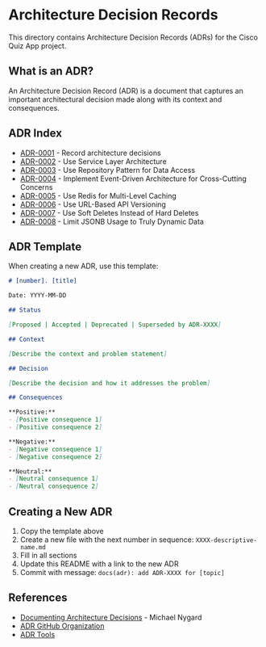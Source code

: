 # Architecture Decision Records

This directory contains Architecture Decision Records (ADRs) for the Cisco Quiz App project.

## What is an ADR?

An Architecture Decision Record (ADR) is a document that captures an important architectural decision made along with its context and consequences.

## ADR Index

- [ADR-0001](./0001-record-architecture-decisions.md) - Record architecture decisions
- [ADR-0002](./0002-service-layer-architecture.md) - Use Service Layer Architecture
- [ADR-0003](./0003-repository-pattern.md) - Use Repository Pattern for Data Access
- [ADR-0004](./0004-event-driven-architecture.md) - Implement Event-Driven Architecture for Cross-Cutting Concerns
- [ADR-0005](./0005-redis-caching-strategy.md) - Use Redis for Multi-Level Caching
- [ADR-0006](./0006-api-versioning-strategy.md) - Use URL-Based API Versioning
- [ADR-0007](./0007-soft-deletes-strategy.md) - Use Soft Deletes Instead of Hard Deletes
- [ADR-0008](./0008-limit-jsonb-usage.md) - Limit JSONB Usage to Truly Dynamic Data

## ADR Template

When creating a new ADR, use this template:

```markdown
# [number]. [title]

Date: YYYY-MM-DD

## Status

[Proposed | Accepted | Deprecated | Superseded by ADR-XXXX]

## Context

[Describe the context and problem statement]

## Decision

[Describe the decision and how it addresses the problem]

## Consequences

**Positive:**
- [Positive consequence 1]
- [Positive consequence 2]

**Negative:**
- [Negative consequence 1]
- [Negative consequence 2]

**Neutral:**
- [Neutral consequence 1]
- [Neutral consequence 2]
```

## Creating a New ADR

1. Copy the template above
2. Create a new file with the next number in sequence: `XXXX-descriptive-name.md`
3. Fill in all sections
4. Update this README with a link to the new ADR
5. Commit with message: `docs(adr): add ADR-XXXX for [topic]`

## References

- [Documenting Architecture Decisions](https://cognitect.com/blog/2011/11/15/documenting-architecture-decisions) - Michael Nygard
- [ADR GitHub Organization](https://adr.github.io/)
- [ADR Tools](https://github.com/npryce/adr-tools)